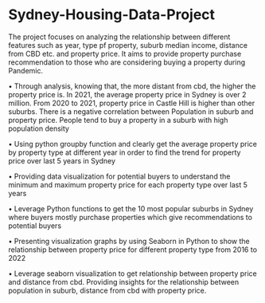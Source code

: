 # Sydney-Housing-Data-Project
The project focuses on analyzing the relationship between different features such as year, type pf property, suburb median income, distance from CBD etc. and property price. It aims to provide property purchase recommendation to those who are considering buying a property during Pandemic.

•	Through analysis, knowing that, the more distant from cbd, the higher the property price is. In 2021, the average property price in Sydney is over 2 million. From 2020 to 2021, property price in Castle Hill is higher than other suburbs. There is a negative correlation between Population in suburb and property price. People tend to buy a property in a suburb with high population density

•	Using python groupby function and clearly get the average property price by property type at different year in order to find the trend for property price over last 5 years in Sydney

•	Providing data visualization for potential buyers to understand the minimum and maximum property price for each property type over last 5 years

•	Leverage Python functions to get the 10 most popular suburbs in Sydney where buyers mostly purchase properties which give recommendations to potential buyers

•	Presenting visualization graphs by using Seaborn in Python to show the relationship between property price for different property type from 2016 to 2022

•	Leverage seaborn visualization to get relationship between property price and distance from cbd. Providing insights for the relationship between population in suburb, distance from cbd with property price.


